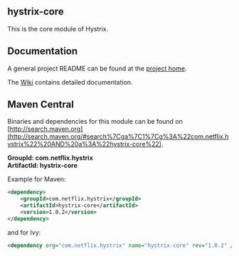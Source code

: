 ## hystrix-core

This is the core module of Hystrix.

## Documentation

A general project README can be found at the [project home](../../).

The [Wiki](../../wiki) contains detailed documentation.


## Maven Central

Binaries and dependencies for this module can be found on [http://search.maven.org](http://search.maven.org/#search%7Cga%7C1%7Cg%3A%22com.netflix.hystrix%22%20AND%20a%3A%22hystrix-core%22).

__GroupId: com.netflix.hystrix__  
__ArtifactId: hystrix-core__  

Example for Maven:

```xml
<dependency>
    <groupId>com.netflix.hystrix</groupId>
    <artifactId>hystrix-core</artifactId>
    <version>1.0.2</version>
</dependency>
```
and for Ivy:

```xml
<dependency org="com.netflix.hystrix" name="hystrix-core" rev="1.0.2" />
```